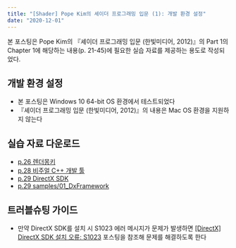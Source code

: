 ```yaml
---
title: "[Shader] Pope Kim의 셰이더 프로그래밍 입문 (1): 개발 환경 설정"
date: "2020-12-01"
---
```


본 포스팅은 Pope Kim의 『셰이더 프로그래밍 입문 (한빛미디어, 2012)』의 Part 1의 Chapter 1에 해당하는 내용(p. 21-45)에 필요한 실습 자료를 제공하는 용도로 작성되었다.

## 개발 환경 설정

- 본 포스팅은 Windows 10 64-bit OS 환경에서 테스트되었다
- 『셰이더 프로그래밍 입문 (한빛미디어, 2012)』의 내용은 Mac OS 환경을 지원하지 않는다

## 실습 자료 다운로드

- [p.26 렌더몽키](https://gpuopen.com/wp-content/uploads/2017/01/RenderMonkey.2008-12-17-v1.82.322.msi.zip)
- [p.28 비주얼 C++ 개발 툴](https://support.microsoft.com/en-us/help/2977003/the-latest-supported-visual-c-downloads)
- [p.29 DirectX SDK](https://www.microsoft.com/en-us/download/confirmation.aspx?id=6812)
- [p.29 samples/01_DxFramework](https://github.com/sungkukpark/shader_programming_intro/blob/master/zip/01_DxFramework.zip)


## 트러블슈팅 가이드

- 만약 DirectX SDK를 설치 시 S1023 에러 메시지가 문제가 발생하면 [[DirectX] DirectX SDK 설치 오류: S1023](https://sungkukpark.github.io/fix_direct_x_installation_failure/) 포스팅을 참조해 문제를 해결하도록 한다
